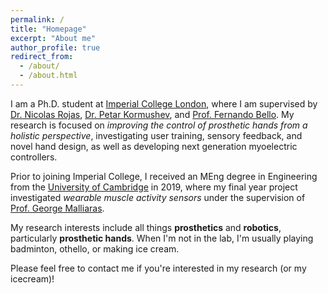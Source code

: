 ```yaml
---
permalink: /
title: "Homepage"
excerpt: "About me"
author_profile: true
redirect_from: 
  - /about/
  - /about.html
---
```


I am a Ph.D. student at [Imperial College London](https://www.imperial.ac.uk/), where I am supervised by [Dr. Nicolas Rojas](https://www.imperial.ac.uk/people/n.rojas), [Dr. Petar Kormushev](https://www.imperial.ac.uk/people/p.kormushev), and [Prof. Fernando Bello](https://www.imperial.ac.uk/people/f.bello). My research is focused on <i>improving the control of prosthetic hands from a holistic perspective</i>, investigating user training, sensory feedback, and novel hand design, as well as developing next generation myoelectric controllers.

Prior to joining Imperial College, I received an MEng degree in Engineering from the [University of Cambridge](https://www.cam.ac.uk/) in 2019, where my final year project investigated <i>wearable muscle activity sensors</i> under the supervision of [Prof. George Malliaras](http://www.eng.cam.ac.uk/profiles/gm603).

My research interests include all things **prosthetics** and **robotics**, particularly **prosthetic hands**. When I'm not in the lab, I'm usually playing badminton, othello, or making ice cream.

Please feel free to contact me if you're interested in my research (or my icecream)!
